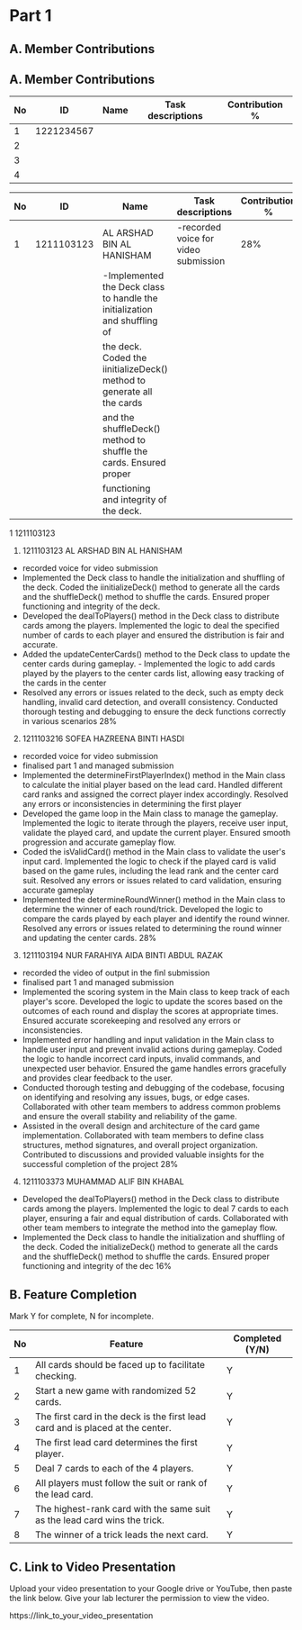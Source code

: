 # Part 1

## A. Member Contributions
## A. Member Contributions

No | ID         | Name | Task descriptions | Contribution %
-- | ---------- | ---- | ----------------- | --------------
1  | 1221234567 |      |                   |
2  |            |      |                   |
3  |            |      |                   |
4  |            |      |                   |




No | ID         |           Name            |                     Task descriptions                                    | Contribution %
-- | ---------- | --------------------------| ------------------------------------------------------------------------ | --------------
1  | 1211103123 | AL ARSHAD BIN AL HANISHAM | -recorded voice for video submission                                     |       28%
   |            |                           | -Implemented the Deck class to handle the initialization and shuffling of| 
   |            |                           |   the deck. Coded the iinitializeDeck() method to generate all the cards |
   |            |                           |   and the shuffleDeck() method to shuffle the cards. Ensured proper      |
   |            |                           |   functioning and integrity of the deck.   


1 1211103123
1) 1211103123
AL ARSHAD BIN AL HANISHAM   
 - recorded voice for video submission
 - Implemented the Deck class to handle the initialization and shuffling of the deck. Coded the iinitializeDeck() method to generate all the cards and the shuffleDeck() method to shuffle the cards. Ensured proper functioning and integrity of the deck.
 - Developed the dealToPlayers() method in the Deck class to distribute cards among the players. Implemented the logic  to deal the specified number of cards to each player and ensured the distribution is fair and accurate.
 - Added the updateCenterCards() method to the Deck class to update the center cards during gameplay.                                                              - Implemented the logic to add cards played by the players to the center cards list, allowing easy tracking of the cards in the center
 - Resolved any errors or issues related to the deck, such as empty deck handling, invalid card detection, and overalll consistency. Conducted thorough testing and debugging to ensure the deck functions correctly in various scenarios
28%

2) 1211103216
SOFEA HAZREENA BINTI HASDI
 - recorded voice for video submission
 - finalised part 1 and managed submission
 - Implemented the determineFirstPlayerIndex() method in the Main class to calculate the initial player based on the lead card. Handled different card ranks and assigned the correct player index accordingly. Resolved any errors or inconsistencies in determining the first player
 - Developed the game loop in the Main class to manage the gameplay. Implemented the logic to iterate through the players, receive user input, validate the played card, and update the current player. Ensured smooth progression and accurate gameplay flow.
 - Coded the isValidCard() method in the Main class to validate the user's input card. Implemented the logic to check if the played card is valid based on the game rules, including the lead rank and the center card suit. Resolved any errors or issues related to card validation, ensuring accurate gameplay
 - Implemented the determineRoundWinner() method in the Main class to determine the winner of each round/trick. Developed the logic to compare the cards played by each player and identify the round winner. Resolved any errors or issues related to determining the round winner and updating the center cards.
28%

3) 1211103194
NUR FARAHIYA AIDA BINTI ABDUL RAZAK
 - recorded the video of output in the finl submission
 - finalised part 1 and managed submission
 - Implemented the scoring system in the Main class to keep track of each player's score. Developed the logic to update the scores based on the outcomes of each round and display the scores at appropriate times. Ensured accurate scorekeeping and resolved any errors or inconsistencies.    
 - Implemented error handling and input validation in the Main class to handle user input and prevent invalid actions during gameplay. Coded the logic to handle incorrect card inputs, invalid commands, and unexpected user behavior. Ensured the game handles errors gracefully and provides clear feedback to the user.
 - Conducted thorough testing and debugging of the codebase, focusing on identifying and resolving any issues, bugs, or edge cases. Collaborated with other team members to address common problems and ensure the overall stability and reliability of the game.
 - Assisted in the overall design and architecture of the card game implementation. Collaborated with team members to define class structures, method signatures, and overall project organization. Contributed to discussions and provided valuable insights for the successful completion of the project
28%

4) 1211103373
MUHAMMAD ALIF BIN KHABAL
 - Developed the dealToPlayers() method in the Deck class to distribute cards among the players. Implemented the logic to deal 7 cards to each player, ensuring a fair and equal distribution of cards. Collaborated with other team members to integrate the method into the gameplay flow.
- Implemented the Deck class to handle the initialization and shuffling of the deck. Coded the initializeDeck() method to generate all the cards and the shuffleDeck() method to shuffle the cards. Ensured proper functioning and integrity of the dec
16%


## B. Feature Completion

Mark Y for complete, N for incomplete.

No | Feature                                                                         | Completed (Y/N)
-- | ------------------------------------------------------------------------------- | ---------------
1  | All cards should be faced up to facilitate checking.                            | Y
2  | Start a new game with randomized 52 cards.                                      | Y
3  | The first card in the deck is the first lead card and is placed at the center.  | Y
4  | The first lead card determines the first player.                                | Y
5  | Deal 7 cards to each of the 4 players.                                          | Y
6  | All players must follow the suit or rank of the lead card.                      | Y
7  | The highest-rank card with the same suit as the lead card wins the trick.       | Y
8  | The winner of a trick leads the next card.                                      | Y


## C. Link to Video Presentation

Upload your video presentation to your Google drive or YouTube, then paste the link below. Give your lab lecturer the permission to view the video.

https://link_to_your_video_presentation

